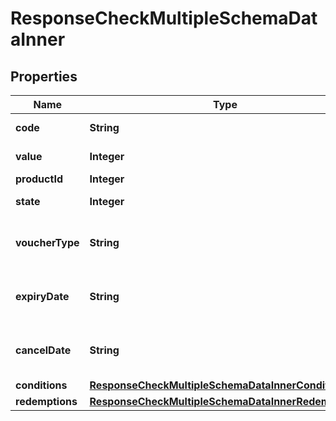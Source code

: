 

# ResponseCheckMultipleSchemaDataInner


## Properties

| Name | Type | Description | Notes |
|------------ | ------------- | ------------- | -------------|
|**code** | **String** | Voucher code |  [optional] |
|**value** | **Integer** | Value of voucher |  [optional] |
|**productId** | **Integer** | Product ID |  [optional] |
|**state** | **Integer** | State of voucher |  [optional] |
|**voucherType** | **String** | Voucher type, standard or conditional |  [optional] |
|**expiryDate** | **String** | Expiry date of voucher (YYYY-MM-DD) |  [optional] |
|**cancelDate** | **String** | Date cancel voucher (YYYY-MM-DD) |  [optional] |
|**conditions** | [**ResponseCheckMultipleSchemaDataInnerConditions**](ResponseCheckMultipleSchemaDataInnerConditions.md) |  |  [optional] |
|**redemptions** | [**ResponseCheckMultipleSchemaDataInnerRedemptions**](ResponseCheckMultipleSchemaDataInnerRedemptions.md) |  |  [optional] |



